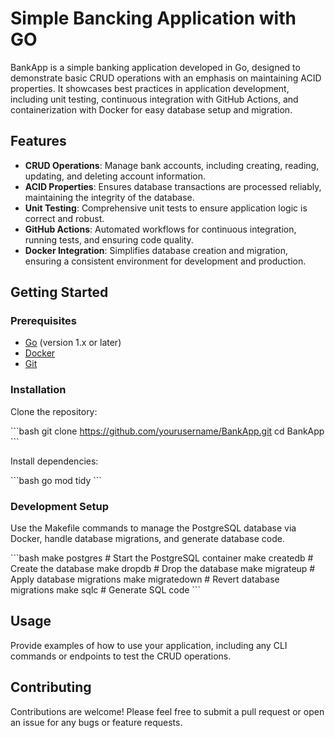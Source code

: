
# Simple Bancking Application with GO


BankApp is a simple banking application developed in Go, designed to demonstrate basic CRUD operations with an emphasis on maintaining ACID properties. It showcases best practices in application development, including unit testing, continuous integration with GitHub Actions, and containerization with Docker for easy database setup and migration.

## Features

- **CRUD Operations**: Manage bank accounts, including creating, reading, updating, and deleting account information.
- **ACID Properties**: Ensures database transactions are processed reliably, maintaining the integrity of the database.
- **Unit Testing**: Comprehensive unit tests to ensure application logic is correct and robust.
- **GitHub Actions**: Automated workflows for continuous integration, running tests, and ensuring code quality.
- **Docker Integration**: Simplifies database creation and migration, ensuring a consistent environment for development and production.

## Getting Started

### Prerequisites

- [Go](https://golang.org/doc/install) (version 1.x or later)
- [Docker](https://www.docker.com/get-started)
- [Git](https://git-scm.com/book/en/v2/Getting-Started-Installing-Git)

### Installation

Clone the repository:

\`\`\`bash
git clone https://github.com/yourusername/BankApp.git
cd BankApp
\`\`\`

Install dependencies:

\`\`\`bash
go mod tidy
\`\`\`

### Development Setup

Use the Makefile commands to manage the PostgreSQL database via Docker, handle database migrations, and generate database code.

\`\`\`bash
make postgres # Start the PostgreSQL container
make createdb # Create the database
make dropdb # Drop the database
make migrateup # Apply database migrations
make migratedown # Revert database migrations
make sqlc # Generate SQL code
\`\`\`

## Usage

Provide examples of how to use your application, including any CLI commands or endpoints to test the CRUD operations.

## Contributing

Contributions are welcome! Please feel free to submit a pull request or open an issue for any bugs or feature requests.



